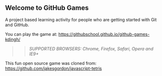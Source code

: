 ## Welcome to GitHub Games

A project based learning activity for people who are getting started with Git and GitHub.

You can play the game at: https://githubschool.github.io/github-games-kdingh/

>> _*SUPPORTED BROWSERS*: Chrome, Firefox, Safari, Opera and IE9+_

This fun open source game was cloned from: https://github.com/jakesgordon/javascript-tetris
